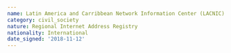 ```yaml
---
name: Latin America and Carribbean Network Information Center (LACNIC)
category: civil_society
nature: Regional Internet Address Registry
nationality: International
date_signed: '2018-11-12'
---
```

    